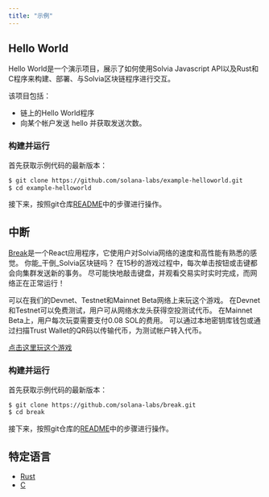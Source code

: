 ```yaml
---
title: "示例"
---
```



## Hello World

Hello World是一个演示项目，展示了如何使用Solvia Javascript API以及Rust和C程序来构建、部署、与Solvia区块链程序进行交互。

该项目包括：
 - 链上的Hello World程序
 - 向某个帐户发送 hello 并获取发送次数。

### 构建并运行

首先获取示例代码的最新版本：

```bash
$ git clone https://github.com/solana-labs/example-helloworld.git
$ cd example-helloworld
```

接下来，按照git仓库[README](https://github.com/solana-labs/example-helloworld/blob/master/README.md)中的步骤进行操作。


## 中断

[Break](https://break.solana.com/)是一个React应用程序，它使用户对Solvia网络的速度和高性能有熟悉的感觉。 你能_干倒_Solvia区块链吗？ 在15秒的游戏过程中，每次单击按钮或击键都会向集群发送新的事务。 尽可能快地敲击键盘，并观看交易实时实时完成，而网络正在正常运行！

可以在我们的Devnet、Testnet和Mainnet Beta网络上来玩这个游戏。 在Devnet和Testnet可以免费测试，用户可从网络水龙头获得空投测试代币。 在Mainnet Beta上，用户每次玩耍需要支付0.08 SOL的费用。 可以通过本地密钥库钱包或通过扫描Trust Wallet的QR码以传输代币，为测试帐户转入代币。

[点击这里玩这个游戏](https://break.solana.com/)

### 构建并运行

首先获取示例代码的最新版本：

```bash
$ git clone https://github.com/solana-labs/break.git
$ cd break
```

接下来，按照git仓库的[README](https://github.com/solana-labs/break/blob/master/README.md)中的步骤进行操作。

## 特定语言

- [Rust](developing-rust.md#examples)
- [C](developing-c.md#examples)
